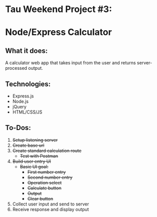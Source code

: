 Tau Weekend Project #3:
=======================
Node/Express Calculator
=======================
What it does:
-------------
A calculator web app that takes input from the user and returns server-processed output.

Technologies:
-------------
* Express.js
* Node.js
* jQuery
* HTML/CSS/JS

To-Dos:
-------
1. ~~Setup listening server~~
2. ~~Create base url~~
3. ~~Create standard calculation route~~
    * ~~Test with Postman~~
4. ~~Build user entry UI~~
    * ~~Basic UI goal:~~
        * ~~First number entry~~
        * ~~Second number entry~~
        * ~~Operation select~~
        * ~~Calculate button~~
        * ~~Output~~
        * ~~Clear button~~
5. Collect user input and send to server
6. Receive response and display output
